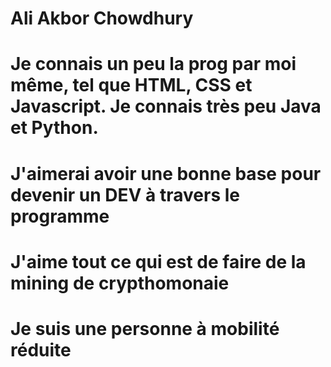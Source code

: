 # Ali Akbor Chowdhury
# Je connais un peu la prog par moi même, tel que HTML, CSS et Javascript. Je connais très peu Java et Python.
# J'aimerai avoir une bonne base pour devenir un DEV à travers le programme
# J'aime tout ce qui est de faire de la mining de crypthomonaie
# Je suis une personne à mobilité réduite